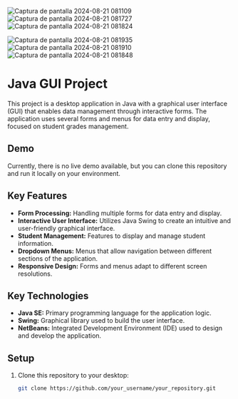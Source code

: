 


![Captura de pantalla 2024-08-21 081109](https://github.com/user-attachments/assets/51922330-f5c6-4be2-8035-b7fbd8996804)
![Captura de pantalla 2024-08-21 081727](https://github.com/user-attachments/assets/82552ea0-de2e-4f12-86ce-19671065ed39)
![Captura de pantalla 2024-08-21 081824](https://github.com/user-attachments/assets/cf3e855a-c1de-4dfd-8073-761686c8ddf1)

![Captura de pantalla 2024-08-21 081935](https://github.com/user-attachments/assets/323e6956-a99a-498a-a2c6-c76ff9ac587a)
![Captura de pantalla 2024-08-21 081910](https://github.com/user-attachments/assets/8ae171d4-0697-4886-bbae-5fd1e87269ef)
![Captura de pantalla 2024-08-21 081848](https://github.com/user-attachments/assets/9a2a459f-4bfa-4b1c-9f51-645196ba68e9)






# Java GUI Project

This project is a desktop application in Java with a graphical user interface (GUI) that enables data management through interactive forms. The application uses several forms and menus for data entry and display, focused on student grades management.

## Demo

Currently, there is no live demo available, but you can clone this repository and run it locally on your environment.

## Key Features

- **Form Processing:** Handling multiple forms for data entry and display.
- **Interactive User Interface:** Utilizes Java Swing to create an intuitive and user-friendly graphical interface.
- **Student Management:** Features to display and manage student information.
- **Dropdown Menus:** Menus that allow navigation between different sections of the application.
- **Responsive Design:** Forms and menus adapt to different screen resolutions.

## Key Technologies

- **Java SE:** Primary programming language for the application logic.
- **Swing:** Graphical library used to build the user interface.
- **NetBeans:** Integrated Development Environment (IDE) used to design and develop the application.

## Setup

1. Clone this repository to your desktop:
   ```bash
   git clone https://github.com/your_username/your_repository.git
